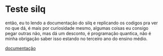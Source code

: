 # Teste silq

então, eu to lendo a documentação do silq e replicando os codigos pra ver no que dá, é mais por curiosidade mesmo, algumas coisas eu consigo pegar outras não, mas dá um desconto, é programação quantica, não é minha obrigação saber isso estando no terceiro ano do ensino médio.

[documentação](https://silq.ethz.ch/documentation)